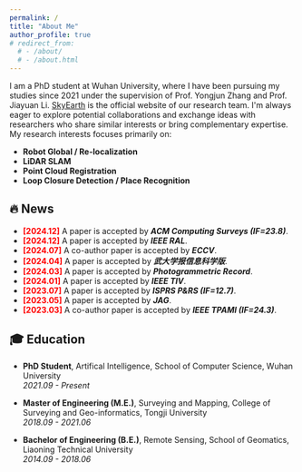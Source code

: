 ```yaml
---
permalink: /
title: "About Me"
author_profile: true
# redirect_from: 
  # - /about/
  # - /about.html
---
```


I am a PhD student at Wuhan University, where I have been pursuing my studies since 2021 under the supervision of Prof. Yongjun Zhang and Prof. Jiayuan Li. [SkyEarth](https://skyearth.org/) is the official website of our research team. I'm always eager to explore potential collaborations and exchange ideas with researchers who share similar interests or bring complementary expertise. My research interests focuses primarily on:
 - **Robot Global / Re-localization**
 - **LiDAR SLAM**
 - **Point Cloud Registration**
 - **Loop Closure Detection / Place Recognition**

## 🔥 News
- **<span style="color:red;">[2024.12]</span>** A paper is accepted by ***ACM Computing Surveys (IF=23.8)***.
- **<span style="color:red;">[2024.12]</span>** A paper is accepted by ***IEEE RAL***.
- **<span style="color:red;">[2024.07]</span>** A co-author paper is accepted by ***ECCV***.
- **<span style="color:red;">[2024.04]</span>** A paper is accepted by ***武大学报信息科学版***.
- **<span style="color:red;">[2024.03]</span>** A paper is accepted by ***Photogrammetric Record***.
- **<span style="color:red;">[2024.01]</span>** A paper is accepted by ***IEEE TIV***.
- **<span style="color:red;">[2023.07]</span>** A paper is accepted by ***ISPRS P&RS (IF=12.7)***.
- **<span style="color:red;">[2023.05]</span>** A paper is accepted by ***JAG***.
- **<span style="color:red;">[2023.03]</span>** A co-author paper is accepted by ***IEEE TPAMI (IF=24.3)***.

## 🎓 Education
- **PhD Student**, Artifical Intelligence, School of Computer Science, Wuhan University  
  _2021.09 - Present_

- **Master of Engineering (M.E.)**, Surveying and Mapping, College of Surveying and Geo-informatics, Tongji University  
  _2018.09 - 2021.06_

- **Bachelor of Engineering (B.E.)**, Remote Sensing, School of Geomatics, Liaoning Technical University  
  _2014.09 - 2018.06_ 